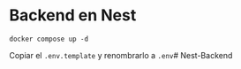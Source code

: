 # Backend en Nest

```
docker compose up -d
```

Copiar el ```.env.template``` y renombrarlo a ```.env```#   N e s t - B a c k e n d 
 
 
